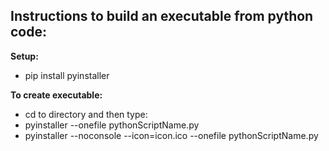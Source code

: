 ## Instructions to build an executable from python code: ##

**Setup:**
- pip install pyinstaller

**To create executable:**
- cd to directory and then type:
- pyinstaller --onefile pythonScriptName.py
- pyinstaller --noconsole --icon=icon.ico --onefile pythonScriptName.py
